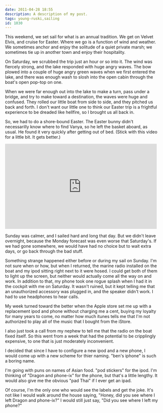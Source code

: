 ```yaml
---
date: 2011-04-28 18:55
description: A description of my post.
tags: young-ruski,sailing
id: 1030
---
```

This weekend, we set sail for what is an annual tradition.  We get on Velvet Elvis, and cruise for Easter.  Where we go is a function of wind and weather.  We sometimes anchor and enjoy the solitude of a quiet private marsh; we sometimes tie up in another town and enjoy their hospitality.

On Saturday, we scrubbed the trip just an hour or so into it.  The wind was fiercely strong, and the lake responded with huge angry waves.  The bow plowed into a couple of huge angry green waves when we first entered the lake, and there was enough wash to slosh into the open cabin through the boat's open pop-top on one.

When we were far enough out into the lake to make a turn, pass under a bridge, and try to make toward a destination, the waves were huge and confused.  They rolled our little boat from side to side, and they pitched us back and forth.  I don't want our little one to think our Easter trip is a frightful experience to be dreaded like hellfire, so I brought us all back in.

So, we had to do a shore-bound Easter.  The Easter bunny didn't necessarilly know where to find Vanya, so he left the basket aboard, as usual.  He found it very quickly after getting out of bed.  (Stick with this video for a little bit.  It gets better.)

<iframe src="http://player.vimeo.com/video/22924722?title=0&amp;byline=0&amp;portrait=0&amp;color=666698" width="500" height="281" frameborder="0"></iframe>

Sunday was calmer, and I sailed hard and long that day.  But we didn't leave overnight, because the Monday forecast was even worse that Saturday's.  If we had gone somewhere, we would have had no choice but to wait extra days, or go back through the bad stuff.

Something strange happened either before or during my sail on Sunday.  I'm not sure when or how, but when I returned, the marine radio installed on the boat and my ipod sitting right next to it were hosed.  I could get both of them to light up the screen, but neither would actually come all the way on and work.  In addition to that, my phone took one rogue splash when I had it in the cockpit with me on Saturday.  It wasn't ruined, but it kept telling me that an unauthorized accessory was plugged in, and the speaker didn't work.  I had to use headphones to hear calls.

My week turned toward the better when the Apple store set me up with a replacement ipod and phone without charging me a cent, buying my loyalty for many years to come, no matter how much itunes tells me that I'm not authorized to play all of the music that I bought from the iStore.

I also just took a call from my nephew to tell me that the radio on the boat fixed itself.  So this went from a week that had the potential to be cripplingly expensive, to one that is just moderately inconvenient.

I decided that since I have to configure a new ipod and a new phone, I would come up with a new scheme for thier naming.  "ben's iphone" is such a boring name.

I'm going with puns on names of Asian food.  "pod stickers" for the ipod.  I'm thinking of "Dragon and phone-ix" for the phone, but that's a little lengthy.  It would also give me the obvious "pad Thai" if I ever get an ipad.

Of course, I'm the only one who would see the labels and get the joke.  It's not like I would walk around the house saying, "Honey, did you see where I left Dragon and phone-ix?"  I would still just say, "Did you see where I left my phone?"